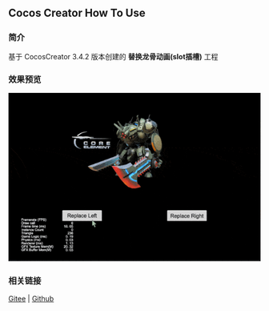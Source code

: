 ## Cocos Creator How To Use

### 简介

基于 CocosCreator 3.4.2 版本创建的 **替换龙骨动画(slot插槽)** 工程

### 效果预览
![image](../../gif/202203/2022030402.gif)

### 相关链接
[Gitee](https://gitee.com/mirrors_cocos-creator/test-cases-3d/tree/v3.0/assets/cases/dragonbones) | [Github](https://github.com/cocos-creator/test-cases-3d/tree/v3.0/assets/cases/dragonbones)
